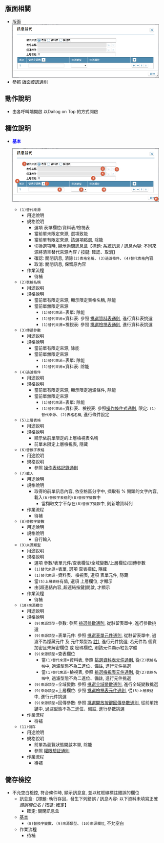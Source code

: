 ## <div id="layout">版面相關</div>
* 版面</br>
    ![pic][image_replace]
* 參照 [版面資訊通則][link_ruleother1]
		
## <div id="form-action">動作說明</div>
* 由各呼叫端開啟 以Dailog on Top 的方式開啟			    

## <div id="object-desc">欄位說明</div>
* <p id="fieldbreak1" style="color:blue;font-weight:bold">基本</p>

    ![pic][image_fieldbreak1]
    * `(1)替代來源`
        * 用途說明
        * 規格說明
            * 選項 表單欄位/資料表/檢視表
            * 當前單未限定來源, 選項致能
            * 當前單有限定來源, 該選項點選, 除能
            * 切換選項時, 顯示詢問訊息盒【標題: 系統訊息 / 訊息內容: 不同來源將清空替代來源內容 / 按鍵: 確認、取消】
            * 確認: 關閉訊息, 清除`(2)表格名稱`、`(3)過濾條件`、`(4)替代表格`內容
            * 取消: 關閉訊息, 保留原內容
        * 作業流程    
            * <ps>待補</ps>
    * `(2)表格名稱`
        * 用途說明
        * 規格說明
            * 當前單有限定來源, 顯示限定表格名稱, 除能
            * 當前單無限定來源
                * `(1)替代來源`=表單: 除能
                * `(1)替代來源`=資料表: 參照 [挑選資料表通則][link_ruledialog3], 進行資料表挑選
                * `(1)替代來源`=檢視表: 參照 [挑選檢視表通則][link_ruledialog4], 進行資料表挑選
    * `(3)傳遞參數`
        * 用途說明
        * 規格說明
            * 當前單有限定來源, 除能
            * 當前單無限定來源
                * `(1)替代來源`=表單: 除能
                * `(1)替代來源`=資料表: 除能
    * `(4)過濾條件`
        * 用途說明
        * 規格說明
            * 當前單有限定來源, 顯示限定過濾條件, 除能
            * 當前單無限定來源
                * `(1)替代來源`=表單: 除能
                * `(1)替代來源`=資料表、檢視表: 參照[操作條件式通則][link_ruledialog1], 限定: `(1)替代來源`、`(2)表格名稱`, 進行條件設定
    * `(5)上層表格`
        * 用途說明
        * 規格說明    
            * 顯示依前單限定的上層檢視表名稱
            * 前單未限定上層檢視表, 隱藏
    * `(6)替換字表格`
        * 用途說明
        * 規格說明
            * 參照 [操作表格記錄通則][link_rulebutton1]
    * `(7)載入`
        * 用途說明
        * 規格說明
            * 取得的前單訊息內容, 依空格區分字中, 擷取有 % 開頭的文字內容, 載入`(6)替換字表格`的`(8)替換字變數`中
                * 當擷取文字不存在`(8)替換字變數`中, 則新增資料列
        * 作業流程    
            * <ps>待補</ps>
    * `(8)替換字變數`
        * 用途說明
        * 規格說明
            * 自行輸入
    * `(9)來源類型`
        * 用途說明
        * 規格說明
            * 選項 參數/表單元件/查表欄位/全域變數/上層欄位/回傳參數
            * `(1)替代來源`=表單, 選項 查表欄位, 隱藏
            * `(1)替代來源`=資料表、檢視表, 選項 表單元件, 隱藏
            * 當`(5)上層表格`有值, 選項 上層欄位, 才顯示
            * 由[超連結內容_超連結按鍵]開啟, 才顯示
        * 作業流程    
            * <ps>待補</ps>
    * `(10)來源欄位`
        * 用途說明
        * 規格說明
            * `(9)來源類型`=參數: 參照 [挑選參數通則][link_ruledialog9], 從駐留表單中, 進行參數挑選
            * `(9)來源類型`=表單元件: 參照 [挑選表單元件通則][link_ruledialog7], 從駐留表單中, 過濾不為隱藏元件 及 元件類型為 [註1][link_tag1], 進行元件挑選; 若元件為 個資加密且未解密欄位 或 密碼欄位, 則該元件顯示紅色字體
            * `(9)來源類型`=查表欄位
                * 當`(1)替代來源`=資料表, 
                參照 [挑選資料表元件通則][link_ruledialog5], 從`(2)表格名稱`中, 過濾型態不為二進位、備註, 進行元件挑選
                * 當`(1)替代來源`=檢視表, 
                參照 [挑選檢視表元件通則][link_ruledialog8], 從`(2)表格名稱`中, 過濾型態不為二進位、備註, 進行元件挑選
            * `(9)來源類型`=全域變數: 參照 [挑選全域變數通則][link_ruledialog10], 進行全域變數挑選
            * `(9)來源類型`=上層欄位: 參照 [挑選檢視表元件通則][link_ruledialog8], 從`(5)上層表格`中, 進行元件挑選
            * `(9)來源類型`=回傳參數: 參照 [挑選開放按鍵回傳參數通則][link_ruledialog16], 從前單按鍵中, 過濾型態不為二進位、備註, 進行參數挑選
        * 作業流程    
            * <ps>待補</ps>
    * `(11)儲存`
        * 用途說明
        * 規格說明
            * 前單為瀏覽狀態開啟本單, 除能
            * 參照 [權限驗証通則][link_ruleother6]
        * 作業流程    
            * <ps>待補</ps>

## <div id="save-action">儲存檢控</div>
* 不允空白檢控, 符合條件時, 顯示訊息盒, 並以紅框線標註錯誤的欄位
    * 訊息盒:【標題: 執行存回，發生下列錯誤 / 訊息內容: 以下資料未填寫正確 *錯誤欄位名* / 按鍵: 確定】
        * 確定: 關閉訊息盒
    * [基本][link_fieldbreak1]
        * `(8)替換字變數`、`(9)來源類型`、`(10)來源欄位`, 不允空白
    * 作業流程    
        * <ps>待補</ps>

<!-- 圖片 -->
[image_replace]:attachment/Replace.png
[image_fieldbreak1]:attachment/fieldbreak1.png

<!-- 超連結 -->
[link_fieldbreak1]:#fieldbreak1 "基本"
[link_tag1]:#tag1 "註1"
[link_ruleother1]:../RulesOther/README#ruleother1 "共用通則_其它/版面資訊通則"
[link_rulebutton1]:../RulesButton/README#rulebutton3 "共用通則_操作按鍵/操作表格記錄通則"
[link_ruleother6]:../RulesOther/README#ruleother6 "共用通則_其它/權限驗証通則"
[link_ruledialog3]:../RulesDialog/README#ruledialog3 "共用通則_開單操作/挑選資料表通則"
[link_ruledialog4]:../RulesDialog/README#ruledialog4 "共用通則_開單操作/挑選檢視表通則"
[link_ruledialog1]:../RulesDialog/README#ruledialog1 "共用通則_開單操作/操作條件式通則"
[link_ruledialog9]:../RulesDialog/README#ruledialog9 "共用通則_開單操作/挑選參數通則"
[link_ruledialog7]:../RulesDialog/README#ruledialog7 "共用通則_開單操作/挑選表單元件通則"
[link_ruledialog10]:../RulesDialog/README#ruledialog10 "共用通則_開單操作/挑選全域變數通則"
[link_ruledialog5]:../RulesDialog/README#ruledialog5 "共用通則_開單操作/挑選資料表元件通則"
[link_ruledialog8]:../RulesDialog/README#ruledialog8 "共用通則_開單操作/挑選檢視表元件通則"
[link_ruledialog16]:../RulesDialog/README#ruledialog16 "共用通則_開單操作/挑選開放按鍵回傳參數通則"